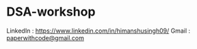 # DSA-workshop
LinkedIn : https://www.linkedin.com/in/himanshusingh09/
Gmail : paperwithcode@gmail.com
